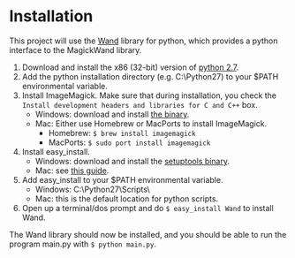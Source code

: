 # Installation #

This project will use the [Wand](http://dahlia.kr/wand/) library for python, which provides a python interface to the MagickWand library.

1. Download and install the x86 (32-bit) version of [python 2.7](http://www.python.org/download/).
2. Add the python installation directory (e.g. C:\Python27) to your $PATH environmental variable.
3. Install ImageMagick.  Make sure that during installation, you check the `Install development headers and libraries for C and C++` box.
	- Windows: download and install [the binary](http://www.imagemagick.org/download/binaries/ImageMagick-6.7.9-5-Q16-windows-dll.exe).
	- Mac: Either use Homebrew or MacPorts to install ImageMagick.
		* Homebrew: `$ brew install imagemagick`
		* MacPorts: `$ sudo port install imagemagick`
4. Install easy_install.
	- Windows: download and install the [setuptools binary](http://pypi.python.org/packages/2.7/s/setuptools/setuptools-0.6c11.win32-py2.7.exe#md5=57e1e64f6b7c7f1d2eddfc9746bbaf20).
	- Mac: see [this guide](http://pypi.python.org/pypi/setuptools#cygwin-mac-os-x-linux-other).
5. Add easy_install to your $PATH environmental variable.
	- Windows: C:\Python27\Scripts\
 	- Mac: this is the default location for python scripts.
6. Open up a terminal/dos prompt and do `$ easy_install Wand` to install Wand.

The Wand library should now be installed, and you should be able to run the program main.py with `$ python main.py`.
